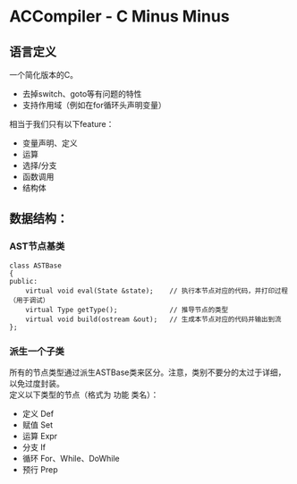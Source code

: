 # ACCompiler - C Minus Minus

## 语言定义

一个简化版本的C。  
- 去掉switch、goto等有问题的特性
- 支持作用域（例如在for循环头声明变量）

相当于我们只有以下feature：  
- 变量声明、定义
- 运算
- 选择/分支
- 函数调用
- 结构体

## 数据结构：

### AST节点基类

```
class ASTBase
{
public:
    virtual void eval(State &state);    // 执行本节点对应的代码，并打印过程（用于调试）
    virtual Type getType();             // 推导节点的类型
    virtual void build(ostream &out);   // 生成本节点对应的代码并输出到流
};
```

### 派生一个子类

所有的节点类型通过派生ASTBase类来区分。注意，类别不要分的太过于详细，以免过度封装。  
定义以下类型的节点（格式为 功能 类名）：
- 定义 Def
- 赋值 Set
- 运算 Expr
- 分支 If
- 循环 For、While、DoWhile
- 预行 Prep